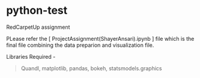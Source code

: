 # python-test
RedCarpetUp assignment

PLease refer the [ ProjectAssignment(ShayerAnsari).ipynb ] file which is the final file combining the data preparion and visualization file.

Libraries Required -
> Quandl,
> matplotlib,
> pandas,
> bokeh,
> statsmodels.graphics

